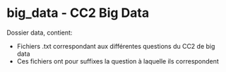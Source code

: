 # big_data - CC2 Big Data

Dossier data, contient:
- Fichiers .txt correspondant aux différentes questions du CC2 de big data
- Ces fichiers ont pour suffixes la question à laquelle ils correspondent
